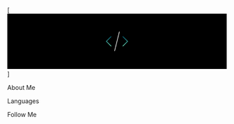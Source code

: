 
[![HEADER](https://github.com/Designersss/Designersss/blob/main/assets/bgread.png)]

About Me

Languages

Follow Me
